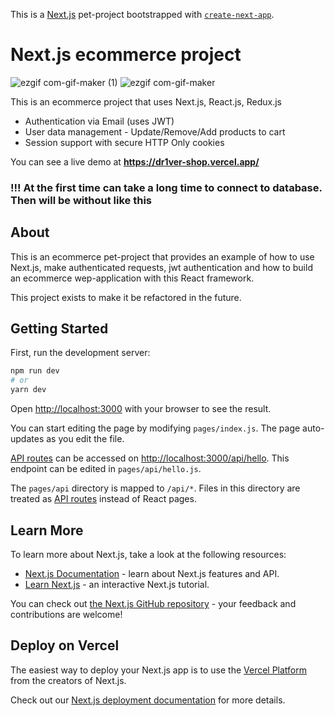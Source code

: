 This is a [Next.js](https://nextjs.org/) pet-project bootstrapped with [`create-next-app`](https://github.com/vercel/next.js/tree/canary/packages/create-next-app).

# Next.js ecommerce project
![ezgif com-gif-maker (1)](https://user-images.githubusercontent.com/67706933/160891572-c78b6959-7eee-4b10-86f0-3f38606954b8.gif) ![ezgif com-gif-maker](https://user-images.githubusercontent.com/67706933/160893726-0d1abc58-f44e-4031-a4cb-14f0dacd9b0f.gif)


This is an ecommerce project that uses Next.js, React.js, Redux.js

* Authentication via Email (uses JWT)
* User data management - Update/Remove/Add products to cart
* Session support with secure HTTP Only cookies

You can see a live demo at **https://dr1ver-shop.vercel.app/**

### !!! At the first time can take a long time to connect to database. Then will be without like this

## About 

This is an ecommerce pet-project that provides an example of how to use Next.js, make authenticated requests, jwt authentication and how to build an ecommerce wep-application with this React framework.

This project exists to make it be refactored in the future. 

## Getting Started

First, run the development server:

```bash
npm run dev
# or
yarn dev
```

Open [http://localhost:3000](http://localhost:3000) with your browser to see the result.

You can start editing the page by modifying `pages/index.js`. The page auto-updates as you edit the file.

[API routes](https://nextjs.org/docs/api-routes/introduction) can be accessed on [http://localhost:3000/api/hello](http://localhost:3000/api/hello). This endpoint can be edited in `pages/api/hello.js`.

The `pages/api` directory is mapped to `/api/*`. Files in this directory are treated as [API routes](https://nextjs.org/docs/api-routes/introduction) instead of React pages.

## Learn More

To learn more about Next.js, take a look at the following resources:

- [Next.js Documentation](https://nextjs.org/docs) - learn about Next.js features and API.
- [Learn Next.js](https://nextjs.org/learn) - an interactive Next.js tutorial.

You can check out [the Next.js GitHub repository](https://github.com/vercel/next.js/) - your feedback and contributions are welcome!

## Deploy on Vercel

The easiest way to deploy your Next.js app is to use the [Vercel Platform](https://vercel.com/new?utm_medium=default-template&filter=next.js&utm_source=create-next-app&utm_campaign=create-next-app-readme) from the creators of Next.js.

Check out our [Next.js deployment documentation](https://nextjs.org/docs/deployment) for more details.
